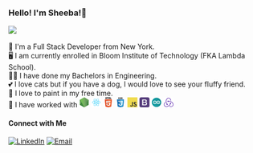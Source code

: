 
### Hello! I'm Sheeba!👋
<img src="https://media2.giphy.com/media/LMcB8XospGZO8UQq87/giphy.gif?cid=790b7611cb8e070850231f33fd4e616e2c05eea5751fa847&rid=giphy.gif&ct=g">
<br>

🗽 I'm a Full Stack Developer from New York.<br>
🖥️ I am currently enrolled in Bloom Institute of Technology (FKA Lambda School).<br>
👩‍💻 I have done my Bachelors in Engineering.<br>
💕 I love cats but if you have a dog, I would love to see your fluffy friend.<br>
🎨 I love to paint in my free time.<br>
🚀 I have worked with <img height="20" src="https://raw.githubusercontent.com/github/explore/80688e429a7d4ef2fca1e82350fe8e3517d3494d/topics/nodejs/nodejs.png">  <img height="20" src="https://raw.githubusercontent.com/github/explore/80688e429a7d4ef2fca1e82350fe8e3517d3494d/topics/react/react.png"> <img height="20" src="https://raw.githubusercontent.com/github/explore/80688e429a7d4ef2fca1e82350fe8e3517d3494d/topics/html/html.png"> <img height="20" src="https://raw.githubusercontent.com/github/explore/80688e429a7d4ef2fca1e82350fe8e3517d3494d/topics/css/css.png"> <img height="20" src="https://raw.githubusercontent.com/github/explore/80688e429a7d4ef2fca1e82350fe8e3517d3494d/topics/javascript/javascript.png">  <img height="20" src="https://raw.githubusercontent.com/github/explore/80688e429a7d4ef2fca1e82350fe8e3517d3494d/topics/bootstrap/bootstrap.png"> <img height="20" src="https://raw.githubusercontent.com/github/explore/80688e429a7d4ef2fca1e82350fe8e3517d3494d/topics/arduino/arduino.png">  <img height="20" src="https://raw.githubusercontent.com/github/explore/80688e429a7d4ef2fca1e82350fe8e3517d3494d/topics/redux/redux.png"> 

<h4> Connect with Me </h3> 
<a href="https://www.linkedin.com/in/sheeba-hashmi/"><img alt="LinkedIn" src="https://img.shields.io/badge/LinkedIn-Sheeba%20Hashmi-blue?style=flat-square&logo=linkedin" target="_blank"></a>
<a href="mailto:sheebahashmi0@gmail.com"><img alt="Email" src="https://img.shields.io/badge/Email-sheebahashmi0@gmail.com-blue?style=flat-square&logo=gmail" target="_blank"></a>

